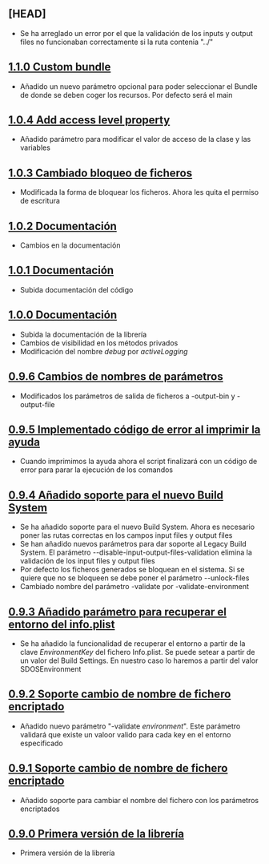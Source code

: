## [HEAD]

- Se ha arreglado un error por el que la validación de los inputs y output files no funcionaban correctamente si la ruta contenia "../"

## [1.1.0 Custom bundle](https://github.com/SDOSLabs/SDOSEnvironment/tree/v1.1.0)

- Añadido un nuevo parámetro opcional para poder seleccionar el Bundle de donde se deben coger los recursos. Por defecto será el main

## [1.0.4 Add access level property](https://github.com/SDOSLabs/SDOSEnvironment/tree/v1.0.4)

- Añadido parámetro para modificar el valor de acceso de la clase y las variables

## [1.0.3 Cambiado bloqueo de ficheros](https://github.com/SDOSLabs/SDOSEnvironment/tree/v1.0.3)

- Modificada la forma de bloquear los ficheros. Ahora les quita el permiso de escritura

## [1.0.2 Documentación](https://github.com/SDOSLabs/SDOSEnvironment/tree/v1.0.2)

- Cambios en la documentación

## [1.0.1 Documentación](https://github.com/SDOSLabs/SDOSEnvironment/tree/v1.0.1)

- Subida documentación del código

## [1.0.0 Documentación](https://github.com/SDOSLabs/SDOSEnvironment/tree/v1.0.0)

- Subida la documentación de la librería
- Cambios de visibilidad en los métodos privados
- Modificación del nombre *debug* por *activeLogging*

## [0.9.6 Cambios de nombres de parámetros](https://github.com/SDOSLabs/SDOSEnvironment/tree/v0.9.6)

- Modificados los parámetros de salida de ficheros a -output-bin y -output-file

## [0.9.5 Implementado código de error al imprimir la ayuda](https://github.com/SDOSLabs/SDOSEnvironment/tree/v0.9.5)

- Cuando imprimimos la ayuda ahora el script finalizará con un código de error para parar la ejecución de los comandos

## [0.9.4 Añadido soporte para el nuevo Build System](https://github.com/SDOSLabs/SDOSEnvironment/tree/v0.9.4)

- Se ha añadido soporte para el nuevo Build System. Ahora es necesario poner las rutas correctas en los campos input files y output files
- Se han añadido nuevos parámetros para dar soporte al Legacy Build System. El parámetro --disable-input-output-files-validation elimina la validación de los input files y output files
- Por defecto los ficheros generados se bloquean en el sistema. Si se quiere que no se bloqueen se debe poner el parámetro --unlock-files
- Cambiado nombre del parámetro -validate por -validate-environment

## [0.9.3 Añadido parámetro para recuperar el entorno del info.plist](https://github.com/SDOSLabs/SDOSEnvironment/tree/v0.9.3)

- Se ha añadido la funcionalidad de recuperar el entorno a partir de la clave *EnvironmentKey* del fichero Info.plist. Se puede setear a partir de un valor del Build Settings. En nuestro caso lo haremos a partir del valor SDOSEnvironment

## [0.9.2 Soporte cambio de nombre de fichero encriptado](https://github.com/SDOSLabs/SDOSEnvironment/tree/v0.9.2)

- Añadido nuevo parámetro "-validate *environment*". Este parámetro validará que existe un valoor valido para cada key en el entorno especificado

## [0.9.1 Soporte cambio de nombre de fichero encriptado](https://github.com/SDOSLabs/SDOSEnvironment/tree/v0.9.1)

- Añadido soporte para cambiar el nombre del fichero con los parámetros encriptados

## [0.9.0 Primera versión de la librería](https://github.com/SDOSLabs/SDOSEnvironment/tree/v0.9.0)

- Primera versión de la librería
